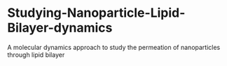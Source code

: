 # Studying-Nanoparticle-Lipid-Bilayer-dynamics
A molecular dynamics approach to study the permeation of nanoparticles through lipid bilayer
